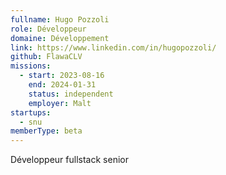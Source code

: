 ```yaml
---
fullname: Hugo Pozzoli
role: Développeur
domaine: Développement
link: https://www.linkedin.com/in/hugopozzoli/
github: FlawaCLV
missions:
  - start: 2023-08-16
    end: 2024-01-31
    status: independent
    employer: Malt
startups:
  - snu
memberType: beta
---
```


Développeur fullstack senior
